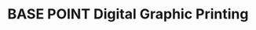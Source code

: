 ---
title: "BASE POINT Digital Graphic Printing"
url: /dasmarinas/base-point-digital-graphic-printing/
shop: Foto
---